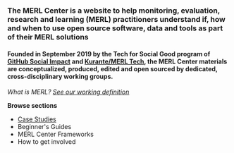 ### The MERL Center is a website to help monitoring, evaluation, research and learning (MERL) practitioners understand if, how and when to use open source software, data and tools as part of their MERL solutions

#### Founded in September 2019 by the Tech for Social Good program of [GitHub Social Impact](https://socialimpact.github.com) and [Kurante/MERL Tech](http://merltech.org), the MERL Center materials are conceptualized, produced, edited and open sourced by dedicated, cross-disciplinary working groups.

_What is MERL? [See our working definition](https://github.com/MERLTech/MERL-Center-public/blob/master/MERLdefinition.md)_

**Browse sections**
- [Case Studies](https://github.com/MERLTech/MERL-Center-public/blob/master/_includes/example.html)
- Beginner's Guides
- MERL Center Frameworks
- How to get involved

